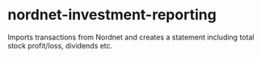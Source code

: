 # nordnet-investment-reporting
Imports transactions from Nordnet and creates a statement including total stock profit/loss, dividends etc.
